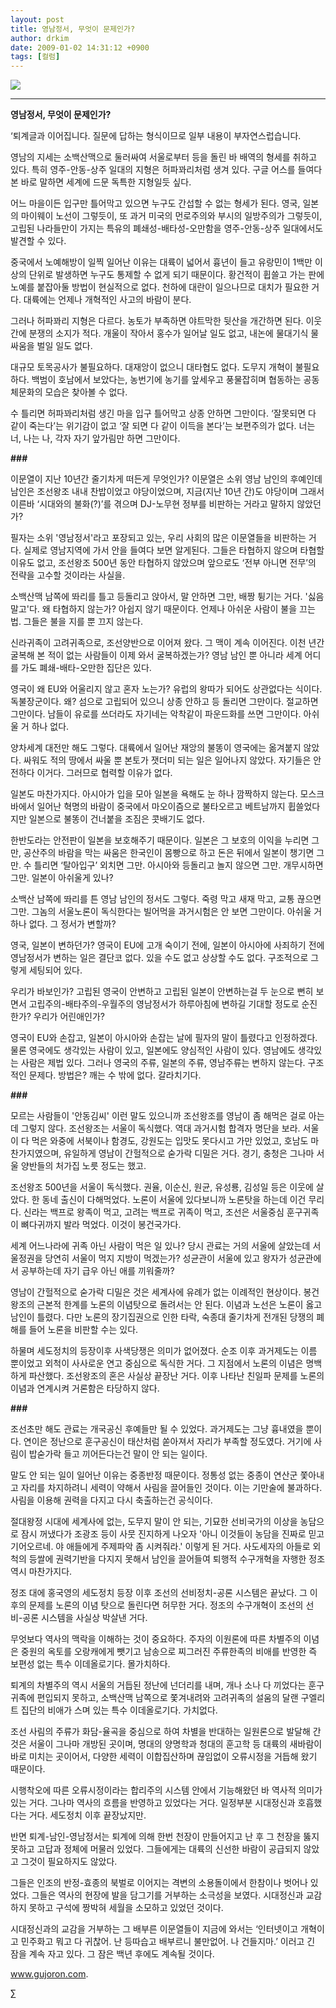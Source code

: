 ```yaml
---
layout: post
title: 영남정서, 무엇이 문제인가?
author: drkim
date: 2009-01-02 14:31:12 +0900
tags: [컬럼]
---
```

![](/files/attach/images/182/773/008/8uy.JPG)

****

**영남정서, 무엇이 문제인가?**

‘퇴계글과 이어집니다. 질문에 답하는 형식이므로 일부 내용이 부자연스럽습니다.

영남의 지세는 소백산맥으로 둘러싸여 서울로부터 등을 돌린 바 배역의 형세를 취하고 있다. 특히 영주-안동-상주 일대의 지형은 허파꽈리처럼 생겨 있다. 구글 어스를 들여다 본 바로 말하면 세계에 드문 독특한 지형일듯 싶다. 

어느 마을이든 입구만 틀어막고 있으면 누구도 간섭할 수 없는 형세가 된다. 영국, 일본의 마이웨이 노선이 그렇듯이, 또 과거 미국의 먼로주의와 부시의 일방주의가 그렇듯이, 고립된 나라들만이 가지는 특유의 폐쇄성-배타성-오만함을 영주-안동-상주 일대에서도 발견할 수 있다.

중국에서 노예해방이 일찍 일어난 이유는 대륙이 넓어서 흉년이 들고 유랑민이 1백만 이상의 단위로 발생하면 누구도 통제할 수 없게 되기 때문이다. 황건적이 휩쓸고 가는 판에 노예를 붙잡아둘 방법이 현실적으로 없다. 천하에 대란이 일으나므로 대치가 필요한 거다. 대륙에는 언제나 개혁적인 사고의 바람이 분다.

그러나 허파꽈리 지형은 다르다. 농토가 부족하면 야트막한 뒷산을 개간하면 된다. 이웃간에 분쟁의 소지가 적다. 개울이 작아서 홍수가 일어날 일도 없고, 내논에 물대기식 물싸움을 벌일 일도 없다. 

대규모 토목공사가 불필요하다. 대재앙이 없으니 대타협도 없다. 도무지 개혁이 불필요하다. 백범이 호남에서 보았다는, 농번기에 농기를 앞세우고 풍물잡히며 협동하는 공동체문화의 모습은 찾아볼 수 없다. 

수 틀리면 허파꽈리처럼 생긴 마을 입구 틀어막고 상종 안하면 그만이다. ‘잘못되면 다 같이 죽는다’는 위기감이 없고 ‘잘 되면 다 같이 이득을 본다’는 보편주의가 없다. 너는 너, 나는 나, 각자 자기 앞가림만 하면 그만이다. 

**###**

이문열이 지난 10년간 줄기차게 떠든게 무엇인가? 이문열은 소위 영남 남인의 후예인데 남인은 조선왕조 내내 찬밥이었고 야당이었으며, 지금(지난 10년 간)도 야당이며 그래서 이른바 ‘시대와의 불화(?)’를 겪으며 DJ-노무현 정부를 비판하는 거라고 말하지 않았던가? 

필자는 소위 '영남정서'라고 포장되고 있는, 우리 사회의 많은 이문열들을 비판하는 거다. 실제로 영남지역에 가서 안을 들여다 보면 알게된다. 그들은 타협하지 않으며 타협할 이유도 없고, 조선왕조 500년 동안 타협하지 않았으며 앞으로도 ‘전부 아니면 전무’의 전략을 고수할 것이라는 사실을.

소백산맥 남쪽에 똬리를 틀고 등돌리고 앉아서, 말 안하면 그만, 배짱 튕기는 거다. '싫음 말고'다. 왜 타협하지 않는가? 아쉽지 않기 때문이다. 언제나 아쉬운 사람이 불을 끄는 법. 그들은 불을 지를 뿐 끄지 않는다.

신라귀족이 고려귀족으로, 조선양반으로 이어져 왔다. 그 맥이 계속 이어진다. 이천 년간 굴복해 본 적이 없는 사람들이 이제 와서 굴복하겠는가? 영남 남인 뿐 아니라 세계 어디를 가도 폐쇄-배타-오만한 집단은 있다. 

영국이 왜 EU와 어울리지 않고 혼자 노는가? 유럽의 왕따가 되어도 상관없다는 식이다. 독불장군이다. 왜? 섬으로 고립되어 있으니 상종 안하고 등 돌리면 그만이다. 절교하면 그만이다. 남들이 유로를 쓰더라도 자기네는 악착같이 파운드화를 쓰면 그만이다. 아쉬울 거 하나 없다.

양차세계 대전만 해도 그렇다. 대륙에서 일어난 재앙의 불똥이 영국에는 옮겨붙지 않았다. 싸워도 적의 땅에서 싸울 뿐 본토가 잿더미 되는 일은 일어나지 않았다. 자기들은 안전하다 이거다. 그러므로 협력할 이유가 없다. 

일본도 마찬가지다. 아시아가 입을 모아 일본을 욕해도 눈 하나 깜짝하지 않는다. 모스크바에서 일어난 혁명의 바람이 중국에서 마오이즘으로 불타오르고 베트남까지 휩쓸었다지만 일본으로 불똥이 건너붙을 조짐은 콧배기도 없다.

한반도라는 안전판이 일본을 보호해주기 때문이다. 일본은 그 보호의 이익을 누리면 그만, 공산주의 바람을 막는 싸움은 한국인이 몸빵으로 하고 돈은 뒤에서 일본이 챙기면 그만. 수 틀리면 ‘탈아입구’ 외치면 그만. 아시아와 등돌리고 놀지 않으면 그만. 개무시하면 그만. 일본이 아쉬울게 있나? 

소백산 남쪽에 똬리를 튼 영남 남인의 정서도 그렇다. 죽령 막고 새재 막고, 교통 끊으면 그만. 그놈의 서울노론이 독식한다는 빌어먹을 과거시험은 안 보면 그만이다. 아쉬울 거 하나 없다. 그 정서가 변할까? 

영국, 일본이 변하던가? 영국이 EU에 고개 숙이기 전에, 일본이 아시아에 사죄하기 전에 영남정서가 변하는 일은 결단코 없다. 있을 수도 없고 상상할 수도 없다. 구조적으로 그렇게 세팅되어 있다.

우리가 바보인가? 고립된 영국이 안변하고 고립된 일본이 안변하는걸 두 눈으로 뻔히 보면서 고립주의-배타주의-우월주의 영남정서가 하루아침에 변하길 기대할 정도로 순진한가? 우리가 어린애인가? 

영국이 EU와 손잡고, 일본이 아시아와 손잡는 날에 필자의 말이 틀렸다고 인정하겠다. 물론 영국에도 생각있는 사람이 있고, 일본에도 양심적인 사람이 있다. 영남에도 생각있는 사람은 제법 있다. 그러나 영국의 주류, 일본의 주류, 영남주류는 변하지 않는다. 구조적인 문제다. 방법은? 깨는 수 밖에 없다. 갈라치기다.

**###**

모르는 사람들이 '안동김씨' 이런 말도 있으니까 조선왕조를 영남이 좀 해먹은 걸로 아는데 그렇지 않다. 조선왕조는 서울이 독식했다. 역대 과거시험 합격자 명단을 보라. 서울이 다 먹은 와중에 서북이나 함경도, 강원도는 입맛도 못다시고 가만 있었고, 호남도 마찬가지였으며, 유일하게 영남이 간헐적으로 숟가락 디밀은 거다. 경기, 충청은 그나마 서울 양반들의 처가집 노릇 정도는 했고. 

조선왕조 500년을 서울이 독식했다. 권율, 이순신, 원균, 유성룡, 김성일 등은 이웃에 살았다. 한 동네 출신이 다해먹었다. 노론이 서울에 있다보니까 노론탓을 하는데 이건 무리다. 신라는 백프로 왕족이 먹고, 고려는 백프로 귀족이 먹고, 조선은 서울중심 훈구귀족이 뼈다귀까지 발라 먹었다. 이것이 봉건국가다.

세계 어느나라에 귀족 아닌 사람이 먹은 일 있나? 당시 관료는 거의 서울에 살았는데 서울정권을 당연히 서울이 먹지 지방이 먹겠는가? 성균관이 서울에 있고 왕자가 성균관에서 공부하는데 자기 급우 아닌 애를 끼워줄까?

영남이 간헐적으로 숟가락 디밀은 것은 세계사에 유례가 없는 이례적인 현상이다. 봉건왕조의 근본적 한계를 노론의 이념탓으로 돌려서는 안 된다. 이념과 노선은 노론이 옳고 남인이 틀렸다. 다만 노론의 장기집권으로 인한 타락, 숙종대 줄기차게 전개된 당쟁의 폐해를 들어 노론을 비판할 수는 있다. 

하물며 세도정치의 등장이후 사색당쟁은 의미가 없어졌다. 순조 이후 과거제도는 이름 뿐이었고 외척이 사사로운 연고 중심으로 독식한 거다. 그 지점에서 노론의 이념은 명백하게 파산했다. 조선왕조의 혼은 사실상 끝장난 거다. 이후 나타난 친일파 문제를 노론의 이념과 연계시켜 거론함은 타당하지 않다.

**###**

조선초만 해도 관료는 개국공신 후예들만 될 수 있었다. 과거제도는 그냥 흉내였을 뿐이다. 연이은 정난으로 훈구공신이 태산처럼 쏟아져서 자리가 부족할 정도였다. 거기에 사림이 밥숟가락 들고 끼어든다는건 말이 안 되는 일이다.

말도 안 되는 일이 일어난 이유는 중종반정 때문이다. 정통성 없는 중종이 연산군 쫓아내고 자리를 차지하려니 세력이 약해서 사림을 끌어들인 것이다. 이는 기만술에 불과하다. 사림을 이용해 권력을 다지고 다시 축출하는건 공식이다.

절대왕정 시대에 세계사에 없는, 도무지 말이 안 되는, 기묘한 선비국가의 이상을 농담으로 잠시 꺼냈다가 조광조 등이 사뭇 진지하게 나오자 '아니 이것들이 농담을 진짜로 믿고 기어오르네. 야 애들에게 주제파악 좀 시켜줘라.' 이렇게 된 거다. 사도세자의 아들로 외척의 등쌀에 권력기반을 다지지 못해서 남인을 끌어들여 퇴행적 수구개혁을 자행한 정조 역시 마찬가지다.
  

  
정조 대에 홍국영의 세도정치 등장 이후 조선의 선비정치-공론 시스템은 끝났다. 그 이후의 문제를 노론의 이념 탓으로 돌린다면 허무한 거다. 정조의 수구개혁이 조선의 선비-공론 시스템을 사실상 박살낸 거다.

무엇보다 역사의 맥락을 이해하는 것이 중요하다. 주자의 이원론에 따른 차별주의 이념은 중원의 옥토를 오랑캐에게 뺏기고 남송으로 찌그러진 주류한족의 비애를 반영한 즉 보편성 없는 특수 이데올로기다. 몰가치하다.

퇴계의 차별주의 역시 서울의 거듭된 정난에 넌더리를 내며, 개나 소나 다 끼었다는 훈구귀족에 편입되지 못하고, 소백산맥 남쪽으로 쫓겨내려와 고려귀족의 설움의 달랜 구엘리트 집단의 비애가 스며 있는 특수 이데올로기다. 가치없다.

조선 사림의 주류가 화담-율곡을 중심으로 하여 차별을 반대하는 일원론으로 발달해 간 것은 서울이 그나마 개방된 곳이며, 명대의 양명학과 청대의 훈고학 등 대륙의 새바람이 바로 미치는 곳이어서, 다양한 세력이 이합집산하며 끊임없이 오류시정을 거듭해 왔기 때문이다. 

시행착오에 따른 오류시정이라는 합리주의 시스템 안에서 기능해왔던 바 역사적 의미가 있는 거다. 그나마 역사의 흐름을 반영하고 있었다는 거다. 일정부분 시대정신과 호흡했다는 거다. 세도정치 이후 끝장났지만.

반면 퇴계-남인-영남정서는 퇴계에 의해 한번 천장이 만들어지고 난 후 그 천장을 뚫지 못하고 고답과 정체에 머물러 있었다. 그들에게는 대륙의 신선한 바람이 공급되지 않았고 그것이 필요하지도 않았다. 

그들은 인조의 반정-효종의 북벌로 이어지는 격변의 소용돌이에서 한참이나 벗어나 있었다. 그들은 역사의 현장에 발을 담그기를 거부하는 소극성을 보였다. 시대정신과 교감하지 못하고 구석에 짱박혀 세월을 소모하고 있었던 것이다. 

시대정신과의 교감을 거부하는 그 배부른 이문열들이 지금에 와서는 ‘인터넷이고 개혁이고 민주화고 뭐고 다 귀찮어. 난 등따습고 배부르니 불만없어. 나 건들지마.’ 이러고 긴 잠을 계속 자고 있다. 그 잠은 백년 후에도 계속될 것이다.



www.gujoron.com.

∑